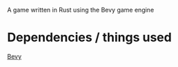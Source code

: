 A game written in Rust using the Bevy game engine

# Dependencies / things used
[Bevy](https://bevyengine.org/)
